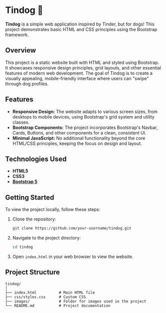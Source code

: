 # Tindog 🐾

**Tindog** is a simple web application inspired by Tinder, but for dogs! This project demonstrates basic HTML and CSS principles using the Bootstrap framework.

## Overview

This project is a static website built with HTML and styled using Bootstrap. It showcases responsive design principles, grid layouts, and other essential features of modern web development. The goal of Tindog is to create a visually appealing, mobile-friendly interface where users can "swipe" through dog profiles.

## Features

- **Responsive Design:** The website adapts to various screen sizes, from desktops to mobile devices, using Bootstrap's grid system and utility classes.
- **Bootstrap Components:** The project incorporates Bootstrap's Navbar, Cards, Buttons, and other components for a clean, consistent UI.
- **Minimal JavaScript:** No additional functionality beyond the core HTML/CSS principles, keeping the focus on design and layout.
  
## Technologies Used

- **HTML5**
- **CSS3**
- **[Bootstrap 5](https://getbootstrap.com/)**

## Getting Started

To view the project locally, follow these steps:

1. Clone the repository:

   ```bash
   git clone https://github.com/your-username/tindog.git
   ```

2. Navigate to the project directory:

   ```bash
   cd tindog
   ```

3. Open `index.html` in your web browser to view the website.

## Project Structure

```
tindog/
│
├── index.html          # Main HTML file
├── css/styles.css      # Custom CSS
├── images/             # Folder for images used in the project
└── README.md           # Project documentation
```
